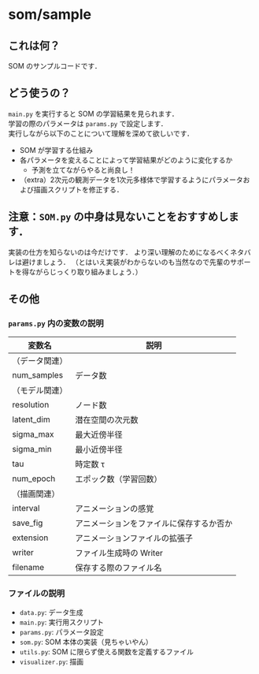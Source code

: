 # som/sample

## これは何？
SOM のサンプルコードです．

## どう使うの？

`main.py` を実行すると SOM の学習結果を見られます．  
学習の際のパラメータは `params.py` で設定します．  
実行しながら以下のことについて理解を深めて欲しいです．  

- SOM が学習する仕組み
- 各パラメータを変えることによって学習結果がどのように変化するか
  - 予測を立てながらやると尚良し！
- （extra）2次元の観測データを1次元多様体で学習するようにパラメータおよび描画スクリプトを修正する．

## 注意：`SOM.py` の中身は見ないことをおすすめします．
実装の仕方を知らないのは今だけです．
より深い理解のためになるべくネタバレは避けましょう．
（とはいえ実装がわからないのも当然なので先輩のサポートを得ながらじっくり取り組みましょう．）

## その他

### `params.py` 内の変数の説明

変数名 | 説明
--- | ---
（データ関連） | 
num_samples | データ数
（モデル関連） | 
resolution | ノード数
latent_dim | 潜在空間の次元数
sigma_max | 最大近傍半径
sigma_min | 最小近傍半径
tau | 時定数 τ
num_epoch | エポック数（学習回数）
（描画関連） | 
interval | アニメーションの感覚
save_fig | アニメーションをファイルに保存するか否か
extension | アニメーションファイルの拡張子
writer | ファイル生成時の Writer
filename | 保存する際のファイル名

### ファイルの説明

- `data.py`: データ生成
- `main.py`: 実行用スクリプト
- `params.py`: パラメータ設定
- `som.py`: SOM 本体の実装（見ちゃいやん）
- `utils.py`: SOM に限らず使える関数を定義するファイル
- `visualizer.py`: 描画
